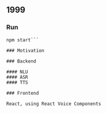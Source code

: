 ## 1999

### Run

```npm install
npm start```

### Motivation

### Backend

#### NLU
#### ASR
#### TTS

### Frontend

React, using React Voice Components
